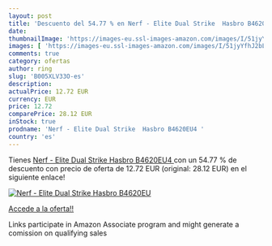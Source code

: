 ```yaml
---
layout: post
title: 'Descuento del 54.77 % en Nerf - Elite Dual Strike  Hasbro B4620EU'
date: 
thumbnailImage: 'https://images-eu.ssl-images-amazon.com/images/I/51jyYfhJ2bL._SL200_.jpg'
images: [ 'https://images-eu.ssl-images-amazon.com/images/I/51jyYfhJ2bL._SL200_.jpg' ]
comments: true
category: ofertas
author: ring
slug: 'B005XLV33O-es'
description:
actualPrice: 12.72 EUR
currency: EUR
price: 12.72
comparePrice: 28.12 EUR
inStock: true
prodname: 'Nerf - Elite Dual Strike  Hasbro B4620EU4 '
country: 'es'
---
```


Tienes [Nerf - Elite Dual Strike  Hasbro B4620EU4 ](https://www.amazon.es/dp/B005XLV33O/?tag=tolees-21) con un 54.77 % de descuento con precio de oferta de 12.72 EUR (original: 28.12 EUR) en el siguiente enlace!

[![Nerf - Elite Dual Strike  Hasbro B4620EU](https://images-eu.ssl-images-amazon.com/images/I/51jyYfhJ2bL._SL200_.jpg)](https://www.amazon.es/dp/B005XLV33O/?tag=tolees-21)

[Accede a la oferta!!](https://www.amazon.es/dp/B005XLV33O/?tag=tolees-21)

Links participate in Amazon Associate program and might generate a comission on qualifying sales


